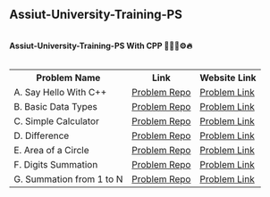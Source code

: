 ## Assiut-University-Training-PS

<br>
<strong>Assiut-University-Training-PS With CPP 👨🏻‍💻⚙🔥</strong> <br>
<br>
<table align="left">
  <tr>
    <th>Problem Name</th>
    <th>Link</th>
    <th>Website Link</th>
  </tr>
  <tr>
    <td>A. Say Hello With C++</td>
    <td><a href="https://github.com/Ahmed-DotNetDev/Assiut-University-Training-PS/tree/master/Sheet_1/A.%20Say%20Hello%20With%20C%2B%2B">Problem Repo</a></td>
    <td><a href="https://codeforces.com/group/MWSDmqGsZm/contest/219158/problem/A">Problem Link</a></td>
  </tr>
  <tr>
    <td>B. Basic Data Types</td>
    <td><a href="https://github.com/Ahmed-DotNetDev/Assiut-University-Training-PS/tree/master/Sheet_1/B.%20Basic%20Data%20Types">Problem Repo</a></td>
    <td><a href="https://codeforces.com/group/MWSDmqGsZm/contest/219158/problem/B">Problem Link</a></td>
  </tr>
  <tr>
    <td>C. Simple Calculator</td>
    <td><a href="https://github.com/Ahmed-DotNetDev/Assiut-University-Training-PS/tree/master/Sheet_1/C.%20Simple%20Calculator">Problem Repo</a></td>
    <td><a href="https://codeforces.com/group/MWSDmqGsZm/contest/219158/problem/C">Problem Link</a></td>
  </tr>
  <tr>
    <td>D. Difference</td>
    <td><a href="https://github.com/Ahmed-DotNetDev/Assiut-University-Training-PS/tree/master/Sheet_1/D.%20Difference">Problem Repo</a></td>
    <td><a href="https://codeforces.com/group/MWSDmqGsZm/contest/219158/problem/D">Problem Link</a></td>
  </tr>
  <tr>
    <td>E. Area of a Circle</td>
    <td><a href="https://github.com/Ahmed-DotNetDev/Assiut-University-Training-PS/tree/master/Sheet_1/E.%20Area%20of%20a%20Circle">Problem Repo</a></td>
    <td><a href="https://codeforces.com/group/MWSDmqGsZm/contest/219158/problem/E">Problem Link</a></td>
  </tr>
   <tr>
    <td>F. Digits Summation</td>
    <td><a href="https://github.com/Ahmed-DotNetDev/Assiut-University-Training-PS/tree/master/Sheet_1/F.%20Digits%20Summation">Problem Repo</a></td>
    <td><a href="https://codeforces.com/group/MWSDmqGsZm/contest/219158/problem/F">Problem Link</a></td>
  </tr>
   <tr>
    <td>G. Summation from 1 to N</td>
    <td><a href="https://github.com/Ahmed-DotNetDev/Assiut-University-Training-PS/tree/master/Sheet_1/G.%20Summation%20from%201%20to%20N">Problem Repo</a></td>
    <td><a href="https://codeforces.com/group/MWSDmqGsZm/contest/219158/problem/G">Problem Link</a></td>
  </tr>
</table>
